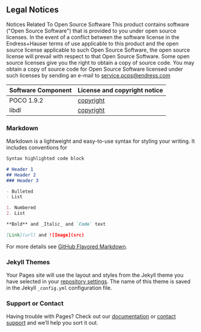 ## Legal Notices
Notices Related To Open Source Software
This product contains software ("Open Source Software") that is provided to you under open source licenses. In the event of a conflict between the software license in the Endress+Hauser terms of use applicable to this product and the open source license applicable to such Open Source Software, the open source license will prevail with respect to that Open Source Software. Some open source licenses give you the right to obtain a copy of source code. You may obtain a copy of source code for Open Source Software licensed under such licenses by sending an e-mail to service.pcps@endress.com

Software Component | License and copyright notice
------------ | -------------
POCO 1.9.2 | [copyright](copyright_poco.txt)
libdl | [copyright](copyright_libdl.html)

### Markdown

Markdown is a lightweight and easy-to-use syntax for styling your writing. It includes conventions for

```markdown
Syntax highlighted code block

# Header 1
## Header 2
### Header 3

- Bulleted
- List

1. Numbered
2. List

**Bold** and _Italic_ and `Code` text

[Link](url) and ![Image](src)
```

For more details see [GitHub Flavored Markdown](https://guides.github.com/features/mastering-markdown/).

### Jekyll Themes

Your Pages site will use the layout and styles from the Jekyll theme you have selected in your [repository settings](https://github.com/EndressHauser-ProcessSolutions/SGC200LegalInfo/settings). The name of this theme is saved in the Jekyll `_config.yml` configuration file.

### Support or Contact

Having trouble with Pages? Check out our [documentation](https://help.github.com/categories/github-pages-basics/) or [contact support](https://github.com/contact) and we’ll help you sort it out.
